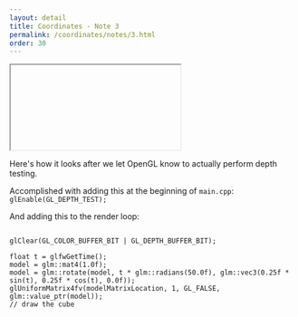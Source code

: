 ```yaml
---
layout: detail
title: Coordinates - Note 3
permalink: /coordinates/notes/3.html
order: 30
---
```


<iframe>

</iframe>

Here's how it looks after we let OpenGL know to actually perform depth testing. 

Accomplished with adding this at the beginning of ```main.cpp```: ```glEnable(GL_DEPTH_TEST);``` 

And adding this to the render loop: 

<pre><code>
glClear(GL_COLOR_BUFFER_BIT | GL_DEPTH_BUFFER_BIT);

float t = glfwGetTime();
model = glm::mat4(1.0f);
model = glm::rotate(model, t * glm::radians(50.0f), glm::vec3(0.25f * sin(t), 0.25f * cos(t), 0.0f));
glUniformMatrix4fv(modelMatrixLocation, 1, GL_FALSE, glm::value_ptr(model));
// draw the cube
</code></pre>